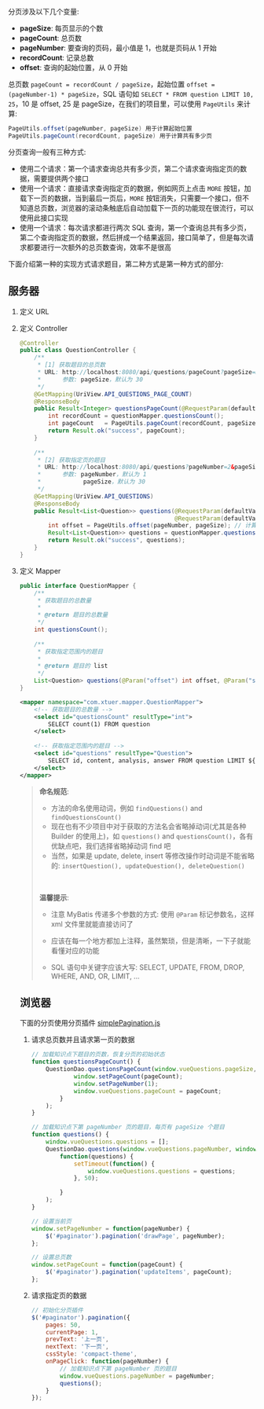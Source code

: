 分页涉及以下几个变量: 

* **pageSize**: 每页显示的个数
* **pageCount**: 总页数
* **pageNumber**: 要查询的页码，最小值是 1，也就是页码从 1 开始
* **recordCount**: 记录总数
* **offset**: 查询的起始位置，从 0 开始

总页数 `pageCount = recordCount / pageSize`，起始位置 `offset = (pageNumber-1) * pageSize`，SQL 语句如 `SELECT * FROM question LIMIT 10, 25`，10 是 offset, 25 是 pageSize，在我们的项目里，可以使用 `PageUtils` 来计算:

```java
PageUtils.offset(pageNumber, pageSize) 用于计算起始位置
PageUtils.pageCount(recordCount, pageSize) 用于计算共有多少页
```

分页查询一般有三种方式:

* 使用二个请求：第一个请求查询总共有多少页，第二个请求查询指定页的数据，需要提供两个接口
* 使用一个请求：直接请求查询指定页的数据，例如网页上点击 `MORE` 按钮，加载下一页的数据，当到最后一页后，`MORE` 按钮消失，只需要一个接口，但不知道总页数，浏览器的滚动条触底后自动加载下一页的功能现在很流行，可以使用此接口实现
* 使用一个请求：每次请求都进行两次 SQL 查询，第一个查询总共有多少页，第二个查询指定页的数据，然后拼成一个结果返回，接口简单了，但是每次请求都要进行一次额外的总页数查询，效率不是很高

下面介绍第一种的实现方式请求题目，第二种方式是第一种方式的部分:

## 服务器

1. 定义 URL

2. 定义 Controller

   ```java
   @Controller
   public class QuestionController {
       /**
        * [1] 获取题目的总页数
        * URL: http://localhost:8080/api/questions/pageCount?pageSize=30
        *      参数: pageSize，默认为 30
        */
       @GetMapping(UriView.API_QUESTIONS_PAGE_COUNT)
       @ResponseBody
       public Result<Integer> questionsPageCount(@RequestParam(defaultValue = "30") int pageSize) {
           int recordCount = questionMapper.questionsCount();
           int pageCount   = PageUtils.pageCount(recordCount, pageSize); // 计算总页数
           return Result.ok("success", pageCount);
       }
     
       /**
        * [2] 获取指定页的题目
        * URL: http://localhost:8080/api/questions?pageNumber=2&pageSize=30
        *      参数: pageNumber，默认为 1 
        *            pageSize，默认为 30
        */
       @GetMapping(UriView.API_QUESTIONS)
       @ResponseBody
       public Result<List<Question>> questions(@RequestParam(defaultValue="1") int pageNumber,                            
                                               @RequestParam(defaultValue="30") int pageSize) {
           int offset = PageUtils.offset(pageNumber, pageSize); // 计算 offset
           Result<List<Question>> questions = questionMapper.questions(offset, pageSize);
           return Result.ok("success", questions);
       }
   }
   ```

3. 定义 Mapper

   ```java
   public interface QuestionMapper {
       /**
        * 获取题目的总数量
        *
        * @return 题目的总数量
        */
       int questionsCount();
     
       /**
        * 获取指定范围内的题目
        *
        * @return 题目的 list
        */
       List<Question> questions(@Param("offset") int offset, @Param("size") int size);
   }
   ```

   ```xml
   <mapper namespace="com.xtuer.mapper.QuestionMapper">
       <!-- 获取题目的总数量 -->
       <select id="questionsCount" resultType="int">
           SELECT count(1) FROM question
       </select>
     
       <!-- 获取指定范围内的题目 -->
       <select id="questions" resultType="Question">
           SELECT id, content, analysis, answer FROM question LIMIT ${offset}, ${size}
       </select>
   </mapper>
   ```

   > **命名规范**: 
   >
   > * 方法的命名使用动词，例如 `findQuestions()` and `findQuestionsCount()`
   > * 现在也有不少项目中对于获取的方法名会省略掉动词(尤其是各种 Builder 的使用上)，如 `questions()` and `questionsCount()`，各有优缺点吧，我们选择省略掉动词 find 吧
   > * 当然，如果是 update, delete, insert 等修改操作时动词是不能省略的: `insertQuestion(), updateQuestion(), deleteQuestion()`
   >
   > ​
   >
   > **温馨提示**: 
   >
   > * 注意 MyBatis 传递多个参数的方式: 使用 `@Param` 标记参数名，这样 xml 文件里就能直接访问了
   >
   >
   > * 应该在每一个地方都加上注释，虽然繁琐，但是清晰，一下子就能看懂对应的功能
   > * SQL 语句中关键字应该大写: SELECT, UPDATE, FROM, DROP, WHERE, AND, OR, LIMIT, ...

   ## 浏览器

   下面的分页使用分页插件 [simplePagination.js](http://flaviusmatis.github.io/simplePagination.js/)

   1. 请求总页数并且请求第一页的数据

      ```js
      // 加载知识点下题目的页数，恢复分页的初始状态
      function questionsPageCount() {
          QuestionDao.questionsPageCount(window.vueQuestions.pageSize, function(pageCount) {
                  window.setPageCount(pageCount);
                  window.setPageNumber(1);
                  window.vueQuestions.pageCount = pageCount;
              }
          );
      }

      // 加载知识点下第 pageNumber 页的题目，每页有 pageSize 个题目
      function questions() {
          window.vueQuestions.questions = [];
          QuestionDao.questions(window.vueQuestions.pageNumber, window.vueQuestions.pageSize,
              function(questions) {
                  setTimeout(function() {
                      window.vueQuestions.questions = questions;
                  }, 50);

              }
          );
      }

      // 设置当前页
      window.setPageNumber = function(pageNumber) {
          $('#paginator').pagination('drawPage', pageNumber);
      };

      // 设置总页数
      window.setPageCount = function(pageCount) {
          $('#paginator').pagination('updateItems', pageCount);
      };
      ```

   2. 请求指定页的数据

      ```js
      // 初始化分页插件
      $('#paginator').pagination({
          pages: 50,
          currentPage: 1,
          prevText: '上一页',
          nextText: '下一页',
          cssStyle: 'compact-theme',
          onPageClick: function(pageNumber) {
              // 加载知识点下第 pageNumber 页的题目
              window.vueQuestions.pageNumber = pageNumber;
              questions();
          }
      });
      ```

      ​